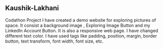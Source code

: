 ## Kaushik-Lakhani
Codathon Project
I have created a demo website for exploring pictures of space.
It consist a background image , Exploring Image Button and my LinkedIn Account Button.
It is also a responsive web page.
I have changed different text color.
I have used tags like padding, position, margin, border button, text transform, font width, font size, etc.
 
